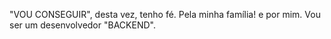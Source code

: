 "VOU CONSEGUIR", desta vez, tenho fé.
Pela minha família!
e por mim.
Vou ser um desenvolvedor "BACKEND".
